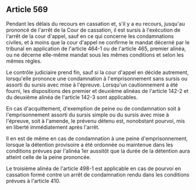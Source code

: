 Article 569
----
Pendant les délais du recours en cassation et, s'il y a eu recours, jusqu'au
prononcé de l'arrêt de la Cour de cassation, il est sursis à l'exécution de
l'arrêt de la cour d'appel, sauf en ce qui concerne les condamnations civiles,
et à moins que la cour d'appel ne confirme le mandat décerné par le tribunal en
application de l'article 464-1 ou de l'article 465, premier alinéa, ou ne
décerne elle-même mandat sous les mêmes conditions et selon les mêmes règles.

Le contrôle judiciaire prend fin, sauf si la cour d'appel en décide autrement,
lorsqu'elle prononce une condamnation à l'emprisonnement sans sursis ou assorti
du sursis avec mise à l'épreuve. Lorsqu'un cautionnement a été fourni, les
dispositions des premier et deuxième alinéas de l'article 142-2 et du deuxième
alinéa de l'article 142-3 sont applicables.

En cas d'acquittement, d'exemption de peine ou de condamnation soit à
l'emprisonnement assorti du sursis simple ou du sursis avec mise à l'épreuve,
soit à l'amende, le prévenu détenu est, nonobstant pourvoi, mis en liberté
immédiatement après l'arrêt.

Il en est de même en cas de condamnation à une peine d'emprisonnement, lorsque
la détention provisoire a été ordonnée ou maintenue dans les conditions prévues
par l'alinéa 1er aussitôt que la durée de la détention aura atteint celle de la
peine prononcée.

Le troisième alinéa de l'article 498-1 est applicable en cas de pourvoi en
cassation formé contre un arrêt de condamnation rendu dans les conditions
prévues à l'article 410.
